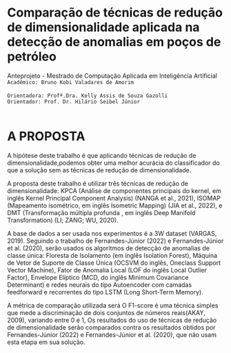 # Comparação de técnicas de redução de dimensionalidade aplicada na detecção de anomalias em poços de petróleo 
Anteprojeto -  Mestrado de Computação Aplicada em Inteligência Artificial</br> 
`Acadêmico: Bruno Kobi Valadares de Amorim`</br>
<br>
`Orientadora: Profª.Dra. Kelly Assis de Souza Gazolli`<br>
`Orientador: Prof. Dr. Hilário Seibel Júnior`<br><br>

# A PROPOSTA
A hipótese deste trabalho é que aplicando técnicas de redução de dimensionalidade,podemos obter uma melhor acurácia do classificador do que a solução sem as técnicas de
redução de dimensionalidade.<br>

A proposta deste trabalho é utilizar três técnicas de redução de dimensionalidade: KPCA (Análise de componentes principais do kernel, em inglês Kernel Principal Component Analysis) (NANGA et al., 2021), ISOMAP (Mapeamento isométrico, em inglês Isometric Mapping) (JIA et al., 2022), e DMT (Transformação múltipla profunda , em inglês Deep Manifold Transformation) (LI; ZANG; WU, 2020).<br>

A base de dados a ser usada nos experimentos é a 3W dataset (VARGAS, 2019). Seguindo o trabalho de Fernandes-Júnior (2022) e Fernandes-Júnior et al. (2020), serão usados os algoritmos de detecção de anomalias de classe única: Floresta de Isolamento (em inglês Isolation Forest), Máquina de Vetor de Suporte de Classe Única (OCSVM do inglês, Oneclass Support Vector Machine), Fator de Anomalia Local (LOF do inglês Local Outlier Factor), Envelope Elíptico (MCD, do inglês Minimum Covariance Determinant) e redes neurais do tipo Autoencoder com camadas feedforward e recorrentes do tipo LSTM (Long Short-Term Memory).<br>

A métrica de comparação utilizada será O F1-score é uma técnica simples que mede a discriminação de dois conjuntos de números reais(AKAY, 2009), variando entre 0 e 1, Os
resultados do uso de técnicas de redução de dimensionalidade serão comparados contra os resultados obtidos por Fernandes-Júnior (2022) e Fernandes-Júnior et al. (2020), que não usam esta etapa em sua solução.
